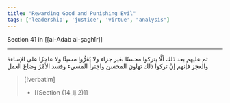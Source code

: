 ```yaml
---
title: "Rewarding Good and Punishing Evil"
tags: ['leadership', 'justice', 'virtue', "analysis"]
---
```


 Section 41 in [[al-Adab al-ṣaghīr]]

---
ثم عليهم بعد ذلك ألَّا يتركوا محسنًا بغير جزاء ولا يُقرُّوا مسيئًا ولا عاجزًا على الإساءة والعجز فإنهم إنْ تركوا ذلك تهاون المحسن واجترأ المسيء وفسد الأمْرُ وضاعَ العمل

> [!verbatim]
> - [[Section (14_lj.2)]]
